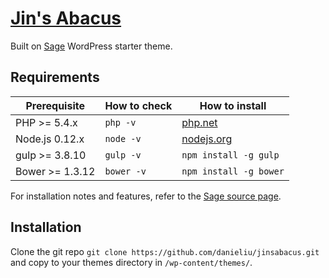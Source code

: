 # [Jin's Abacus](http://www.jinsabacus.com)

Built on [Sage](https://github.com/roots/sage) WordPress starter theme.

## Requirements

| Prerequisite    | How to check | How to install
| --------------- | ------------ | ------------- |
| PHP >= 5.4.x    | `php -v`     | [php.net](http://php.net/manual/en/install.php) |
| Node.js 0.12.x  | `node -v`    | [nodejs.org](http://nodejs.org/) |
| gulp >= 3.8.10  | `gulp -v`    | `npm install -g gulp` |
| Bower >= 1.3.12 | `bower -v`   | `npm install -g bower` |

For installation notes and features, refer to the [Sage source page](https://github.com/roots/sage).

## Installation

Clone the git repo `git clone https://github.com/danieliu/jinsabacus.git` and copy to your themes directory in `/wp-content/themes/`.
